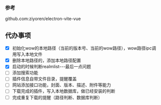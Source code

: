 ### 参考 
github.com:ziyoren/electron-vite-vue

## 代办事项
- [x] 初始化wow的本地路径（当前的版本号、当前的wow路径），wow路径ipc调用写入本地文件
- [x] 删除本地路径的，添加本地路径配置
- [x] 启动的时候判断realmlist---最后一点问题
- [ ] 添加搜索功能
- [ ] 插件信息自带文件目录，提醒覆盖
- [ ] 网站添加接口功能，封面、版本、描述、附件等能力
- [ ] 下载完成的插件，写入本地数据库，做已经安装的判断
- [ ] 完成重复下载的提醒（路径判断、数据库判断）
